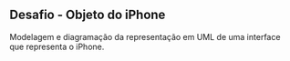 ## Desafio - Objeto do iPhone

Modelagem e diagramação da representação em UML de uma interface que representa o iPhone.